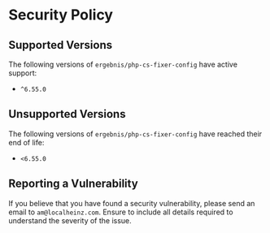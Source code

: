 # Security Policy

## Supported Versions

The following versions of `ergebnis/php-cs-fixer-config` have active support:

- `^6.55.0`

## Unsupported Versions

The following versions of `ergebnis/php-cs-fixer-config` have reached their end of life:

- `<6.55.0`

## Reporting a Vulnerability

If you believe that you have found a security vulnerability, please send an email to `am@localheinz.com`. Ensure to include all details required to understand the severity of the issue.
